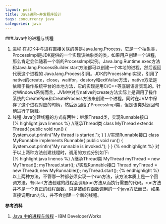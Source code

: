 ```yaml
---
layout: post
title: Java进阶—并发程序设计
tags: concurrency java
categories: java
---
```

###Java中的进程与线程
1. 进程
在JDK中与进程直接关联的类是Java.lang.Process，它是一个抽象类，ProcessImpl是JDK提供的一个实现该抽象类的类，如果用户创建一个进程，那么肯定会伴随着一个新的ProcessImpl实例。Java.lang.Runtime.exec方法和Java.lang.ProcessBuilder.start方法都可以创建一个本地的进程，然后返回代表这个进程的 Java.lang.Process引用。JDK的ProcessImpl实现，引用了native的create，close，waitfor，destory和exitValue方法，native方法是依赖于操作系统平台的本地方法，它的实现是用C/C++等底层语言实现的。针对Windows系统而言，JVM中对应native的create方法实际上是调用了操作系统的CreatePipe和CreateProcess方法来创建一个进程，同时在JVM中保存了这个进程对应的句柄，然后返回给了ProcessImpl类，但是该类对返回句柄进行了隐藏。  
2. 线程
Java创建线程的方式有两种：继承Thread类，实现Runnable接口  
{% highlight java linenos %}
//继承Thread类
class MyThread extends Thread{ 
	public void run() { 	
		System.out.println("My thread is started."); 
	} 
} 
//实现Runnable接口
class MyRunnable implements Runnable{ 
	public void run() { 
	    System.out.println("My runnable is invoked."); 
	} 
}
{% endhighlight %}
对于以上两种方法创建线程时，调用的方式分别如下:  
{% highlight java linenos %}
//继承Thread类
MyThread myThread = new MyThread(); 
myThread.start(); 
//实现Runnable接口
Thread myThread = new Thread( new MyRunnable()); 
myThread.start();
{% endhighlight %}
以上两种方法，不管哪一种都必须实现一个run方法，该方法本质上是一个回调方法。有start方法创建的线程会调用run方法从而执行需要的代码。run方法并不是一个真正的线程函数，只是被线程函数调用的一个java方法而已，如果直接调用run方法，并不会创建一个新的线程。

**参考资料**  
1. [Java 中的进程与线程](http://www.ibm.com/developerworks/cn/java/j-lo-processthread/index.html) - IBM DeveloperWorks